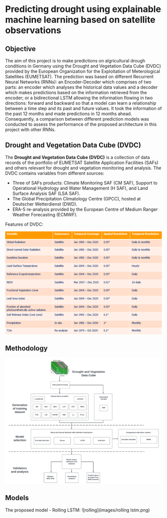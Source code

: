 # Predicting drought using explainable machine learning based on satellite observations
## Objective
The aim of this project is to make predictions on algricultural drough conditions in Germany using the Drought and Vegetation Data Cube (DVDC) provided by the European Organization for the Exploitation of Meterological Satellites (EUMETSAT). The prediction was based on different
Recurrent Neural Networks (RNNs): an Encoder-Decoder which comprises of two parts: an encoder which analyses the historical data values and a decoder which makes predictions based on the information retrieved from the encoder; or a bidirectional LSTM allowing the information flowing in two
directions: forward and backward so that a model can learn a relationship between a time step and its past and future values. It took the information of the past 12 months and made predictions in 12 months ahead. Consequently, a comparison between different prediction models was conducted
to assess the performance of the proposed architecture in this project with other RNNs. 
## Drought and Vegetation Data Cube (DVDC)
The **Drought and Vegetation Data Cube (DVDC)** is a collection of data records of the portfolio of EUMETSAT Satellite Application Facilities (SAFs) and others relevant for drought and vegetation monitoring and analysis. The DVDC contains variables from different sources:
- Three of SAFs products: Climate Monitoring SAF (CM SAF), Support to Operational Hydrology and Water Management (H SAF), and Land Surface Analysis SAF (LSA SAF).
- The Global Precipitation Climatology Centre (GPCC), hosted at Deutscher Wetterdienst (DWD).
- ERA-5 re-analysis provided by the European Centre of Medium Ranger Weather Forecasting (ECMWF).

Features of DVDC:

![DVDC features](images/DVDC.png)

## Methodology
![Methodology](images/methodology.png)

## Models
The proposed model - Rolling LSTM:
![rolling](images/rolling lstm.png)
